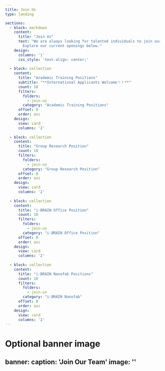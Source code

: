 ```yaml
---
title: Join Us
type: landing

sections:
  - block: markdown
    content:
      title: "Join Us"
      text: "We are always looking for talented individuals to join our research team. 
        Explore our current openings below."
    design:
      columns: '1'
      css_style: 'text-align: center;'
      
  - block: collection
    content:
      title: "Academic Training Positions"
      subtitle: "**International Applicants Welcome！！**"
      count: 10
      filters:
        folders:
          - join-us
        category: "Academic Training Positions"
      offset: 0
      order: asc
    design:
      view: card
      columns: '2'
      
  - block: collection
    content:
      title: "Group Research Position"
      count: 10
      filters:
        folders:
          - join-us
        category: "Group Research Position"
      offset: 0
      order: asc
    design:
      view: card
      columns: '2'
      
  - block: collection
    content:
      title: "i-BRAIN Office Position"
      count: 10
      filters:
        folders:
          - join-us
        category: "i-BRAIN Office Position"
      offset: 0
      order: asc
    design:
      view: card
      columns: '2'
      
  - block: collection
    content:
      title: "i-BRAIN Nanofab Positions"
      count: 10
      filters:
        folders:
          - join-us
        category: "i-BRAIN Nanofab"
      offset: 0
      order: asc
    design:
      view: card
      columns: '2'
---
```

# Optional banner image
banner:
  caption: 'Join Our Team'
  image: ''
---